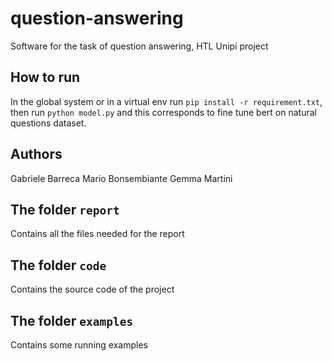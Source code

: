 # question-answering
Software for the task of question answering, HTL Unipi project

## How to run
In the global system or in a virtual env run ```pip install -r requirement.txt```, then run ```python model.py``` and this corresponds to fine tune bert on natural questions dataset.

## Authors
Gabriele Barreca
Mario Bonsembiante
Gemma Martini

## The folder ```report```
Contains all the files needed for the report

## The folder ```code```
Contains the source code of the project

## The folder ```examples```
Contains some running examples
